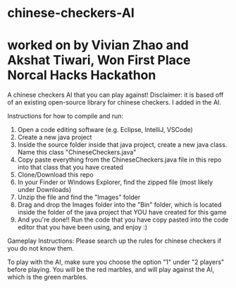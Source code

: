 # chinese-checkers-AI
# worked on by Vivian Zhao and Akshat Tiwari, Won First Place Norcal Hacks Hackathon

A chinese checkers AI that you can play against! 
Disclaimer: it is based off of an existing open-source library for chinese checkers. I added in the AI.

Instructions for how to compile and run:
1. Open a code editing software (e.g. Eclipse, IntelliJ, VSCode)
2. Create a new java project
3. Inside the source folder inside that java project, create a new java class. Name this class "ChineseCheckers.java"
4. Copy paste everything from the ChineseCheckers.java file in this repo into that class that you have created
5. Clone/Download this repo
6. In your Finder or Windows Explorer, find the zipped file (most likely under Downloads)
7. Unzip the file and find the "Images" folder
8. Drag and drop the Images folder into the "Bin" folder, which is located inside the folder of the java project that YOU have created for this game
9. And you're done!! Run the code that you have copy pasted into the code editor that you have been using, and enjoy :)

Gameplay Instructions:
Please search up the rules for chinese checkers if you do not know them.

To play with the AI, make sure you choose the option "1" under "2 players" before playing.
You will be the red marbles, and will play against the AI, which is the green marbles.
